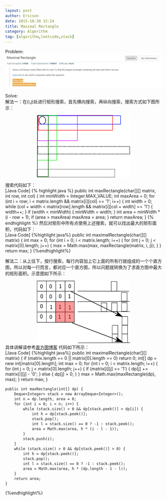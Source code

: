 ```yaml
---
layout: post
author: Ericson
date: 2015-10-30 15:24
title: Maximal Rectangle
category: Algorithm
tag: [algorithm,leetcode,stack]
---
```


Problem:
![Maximal Rectangle](/public/img/algorithm/maximal-rectangle.jpg)

Solve:<br/>
解法一：在(i,j)处进行矩形搜索，首先横向搜索，再纵向搜索，搜索方式如下图所示：

<div align="center"><img src="/public/img/algorithm/search-rectangle.png" height="200" width="300" align="center" alt="搜索方式"></div>

搜索代码如下：<br/>
[Java Code]
{% highlight java %}
public int maxRectangle(char[][] matrix, int row, int col) {
        int minWidth = Integer.MAX_VALUE;
        int maxArea = 0;
        for (int i = row; i < matrix.length && matrix[i][col] == '1'; i++) {
            int width = 0;
            while (col + width < matrix[row].length && matrix[i][col + width] == '1') {
                width++;
            }
            if (width < minWidth) {
                minWidth = width;
            }
            int area = minWidth * (i - row + 1);
            if (area > maxArea)
                maxArea = area;
        }
        return maxArea;
    }
{% endhighlight %}
然后对矩形中所有点使用上述搜索，就可以找出最大的矩形面积，代码如下：<br/>
[Java Code]
{%highlight java%}
public int maximalRectangle(char[][] matrix) {
        int max = 0;
        for (int i = 0; i < matrix.length; i++) {
            for (int j = 0; j < matrix[0].length; j++) {
                max = Math.max(max, maxRectangle(matrix, i, j));
            }
        }
        return max;
    }
{%endhighlight%}

解法二：从上往下，按行搜索，每行内容加上它上面的所有行就组成的一个个直方图，所以对每一行而言，都对应一个直方图，所以问题就转换为了求直方图中最大的矩形面积。示意图如下所示：<br/>
<div align="center">
<img src="/public/img/algorithm/row-histogram.png" height="200" width="300" alt="直方图">
</div>
具体讲解请参考<a href="https://github.com/ericsonyc/ericsonyc.github.io/blob/master/_posts/Algorithm/2015-10-28-LeetCode-84.md" >直方图博客</a>
代码如下所示：<br/>
[Java Code]
{%highlight java%}
public int maximalRectangle(char[][] matrix) {
        if (matrix.length == 0 || matrix[0].length == 0) return 0;
        int[] dp = new int[matrix[0].length];
        int max = 0;
        for (int i = 0; i < matrix.length; i++) {
            for (int j = 0; j < matrix[0].length; j++) {
                if (matrix[i][j] == '1') {
                    dp[j] += matrix[i][j] - '0';
                } else {
                    dp[j] = 0;
                }
            }
            max = Math.max(maxRectangle(dp), max);
        }
        return max;
    }

    public int maxRectangle(int[] dp) {
        Deque<Integer> stack = new ArrayDeque<Integer>();
        int n = dp.length, area = 0;
        for (int i = 0; i < n; i++) {
            while (stack.size() > 0 && dp[stack.peek()] > dp[i]) {
                int h = dp[stack.peek()];
                stack.pop();
                int l = stack.size() == 0 ? -1 : stack.peek();
                area = Math.max(area, h * (i - l - 1));
            }
            stack.push(i);
        }
        while (stack.size() > 0 && dp[stack.peek()] > 0) {
            int h = dp[stack.peek()];
            stack.pop();
            int l = stack.size() == 0 ? -1 : stack.peek();
            area = Math.max(area, h * (dp.length - 1 - l));
        }
        return area;
    }
{%endhighlight%}
